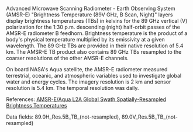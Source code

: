 Advanced Microwave Scanning Radiometer - Earth Observing System (AMSR-E) "Brightness Temperature (89V GHz, B Scan, Night)" layers display brightness temperatures (TBs) in kelvins for the 89 GHz vertical (V) polarization for the 1:30 p.m. descending (night) half-orbit passes of the AMSR-E radiometer B feedhorn. Brightness temperature is the product of a body's physical temperature multiplied by its emissivity at a given wavelength. The 89 GHz TBs are provided in their native resolution of 5.4 km. The AMSR-E TB product also contains 89 GHz TBs resampled to the coarser resolutions of the other AMSR-E channels.

On board NASA's Aqua satellite, the AMSR-E radiometer measured terrestrial, oceanic, and atmospheric variables used to investigate global water and energy cycles. The imagery resolution is 2 km and sensor resolution is 5.4 km. The temporal resolution was daily.

References: [AMSR-E/Aqua L2A Global Swath Spatially-Resampled Brightness Temperatures](http://nsidc.org/data/ae_l2a)

Data fields: 89.0H_Res.5B_TB_(not-resampled), 89.0V_Res.5B_TB_(not-resampled)
